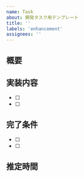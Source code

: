 ```yaml
---
name: Task
about: 開発タスク用テンプレート
title: ''
labels: 'enhancement'
assignees: ''
---
```


## 概要
<!-- タスクの概要を記載 -->

## 実装内容
- [ ] 
- [ ] 

## 完了条件
- [ ] 
- [ ] 

## 推定時間
<!-- 30分、1時間など -->